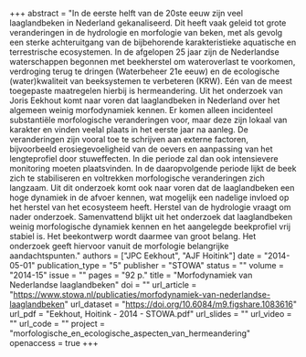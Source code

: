 +++
abstract = "In de eerste helft van de 20ste eeuw zijn veel laaglandbeken in Nederland gekanaliseerd. Dit heeft vaak geleid tot grote veranderingen in de hydrologie en morfologie van beken, met als gevolg een sterke achteruitgang van de bijbehorende karakteristieke aquatische en terrestrische ecosystemen. In de afgelopen 25 jaar zijn de Nederlandse waterschappen begonnen met beekherstel om wateroverlast te voorkomen, verdroging terug te dringen (Waterbeheer 21e eeuw) en de ecologische (water)kwaliteit van beeksystemen te verbeteren (KRW). Eén van de meest toegepaste maatregelen hierbij is hermeandering. Uit het onderzoek van Joris Eekhout komt naar voren dat laaglandbeken in Nederland over het algemeen weinig morfodynamiek kennen. Er komen alleen incidenteel substantiële morfologische veranderingen voor, maar deze zijn lokaal van karakter en vinden veelal plaats in het eerste jaar na aanleg. De veranderingen zijn vooral toe te schrijven aan externe factoren, bijvoorbeeld erosiegevoeligheid van de oevers en aanpassing van het lengteprofiel door stuweffecten. In die periode zal dan ook intensievere monitoring moeten plaatsvinden. In de daaropvolgende periode lijkt de beek zich te stabiliseren en voltrekken morfologische veranderingen zich langzaam. Uit dit onderzoek komt ook naar voren dat de laaglandbeken een hoge dynamiek in de afvoer kennen, wat mogelijk een nadelige invloed op het herstel van het ecosysteem heeft. Herstel van de hydrologie vraagt om nader onderzoek. Samenvattend blijkt uit het onderzoek dat laaglandbeken weinig morfologische dynamiek kennen en het aangelegde beekprofiel vrij stabiel is. Het beekontwerp wordt daarmee van groot belang. Het onderzoek geeft hiervoor vanuit de morfologie belangrijke aandachtspunten."
authors = ["JPC Eekhout", "AJF Hoitink"]
date = "2014-05-01"
publication_type = "5"
publisher = "STOWA"
status = ""
volume = "2014-15"
issue = ""
pages = "92 p."
title = "Morfodynamiek van Nederlandse laaglandbeken"
doi = ""
url_article = "https://www.stowa.nl/publicaties/morfodynamiek-van-nederlandse-laaglandbeken"
url_dataset = "https://doi.org/10.6084/m9.figshare.1083616"
url_pdf = "Eekhout, Hoitink - 2014 - STOWA.pdf"
url_slides = ""
url_video = ""
url_code = ""
project = "morfologische_en_ecologische_aspecten_van_hermeandering"
openaccess = true
+++

